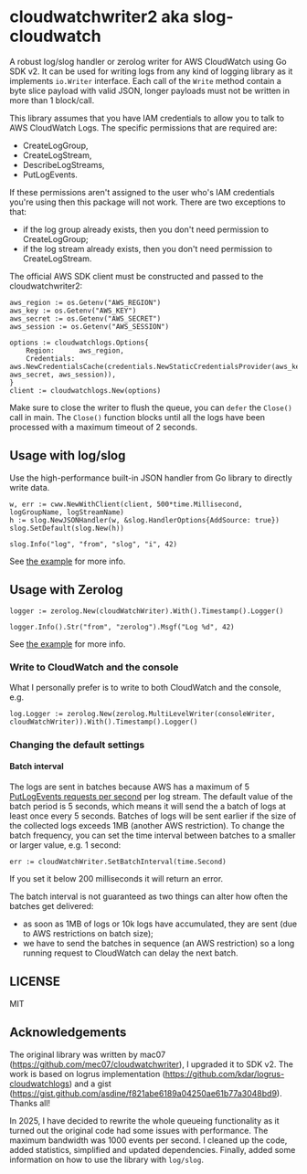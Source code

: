 # cloudwatchwriter2 aka slog-cloudwatch

A robust log/slog handler or zerolog writer for AWS CloudWatch using Go SDK v2. It can be used for writing logs from any kind of logging library as it implements `io.Writer` interface. Each call of the `Write` method contain a byte slice payload with valid JSON, longer payloads must not be written in more than 1 block/call.

This library assumes that you have IAM credentials to allow you to talk to AWS CloudWatch Logs.
The specific permissions that are required are:

- CreateLogGroup,
- CreateLogStream,
- DescribeLogStreams,
- PutLogEvents.

If these permissions aren't assigned to the user who's IAM credentials you're using then this package will not work.
There are two exceptions to that:

- if the log group already exists, then you don't need permission to CreateLogGroup;
- if the log stream already exists, then you don't need permission to CreateLogStream.

The official AWS SDK client must be constructed and passed to the cloudwatchwriter2:

```
aws_region := os.Getenv("AWS_REGION")
aws_key := os.Getenv("AWS_KEY")
aws_secret := os.Getenv("AWS_SECRET")
aws_session := os.Getenv("AWS_SESSION")

options := cloudwatchlogs.Options{
    Region:      aws_region,
    Credentials: aws.NewCredentialsCache(credentials.NewStaticCredentialsProvider(aws_key, aws_secret, aws_session)),
}
client := cloudwatchlogs.New(options)
```

Make sure to close the writer to flush the queue, you can `defer` the `Close()` call in main.
The `Close()` function blocks until all the logs have been processed with a maximum timeout of 2 seconds.

## Usage with log/slog

Use the high-performance built-in JSON handler from Go library to directly write data.

```
w, err := cww.NewWithClient(client, 500*time.Millisecond, logGroupName, logStreamName)
h := slog.NewJSONHandler(w, &slog.HandlerOptions{AddSource: true})
slog.SetDefault(slog.New(h))

slog.Info("log", "from", "slog", "i", 42)
```

See [the example](internal/example/example.go) for more info.

## Usage with Zerolog

```
logger := zerolog.New(cloudWatchWriter).With().Timestamp().Logger()

logger.Info().Str("from", "zerolog").Msgf("Log %d", 42)
```

See [the example](internal/example/example.go) for more info.

### Write to CloudWatch and the console

What I personally prefer is to write to both CloudWatch and the console, e.g.

```
log.Logger := zerolog.New(zerolog.MultiLevelWriter(consoleWriter, cloudWatchWriter)).With().Timestamp().Logger()
```

### Changing the default settings

#### Batch interval

The logs are sent in batches because AWS has a maximum of 5 [PutLogEvents requests per second](https://docs.aws.amazon.com/AmazonCloudWatchLogs/latest/APIReference/API_PutLogEvents.html) per log stream.
The default value of the batch period is 5 seconds, which means it will send the a batch of logs at least once every 5 seconds.
Batches of logs will be sent earlier if the size of the collected logs exceeds 1MB (another AWS restriction).
To change the batch frequency, you can set the time interval between batches to a smaller or larger value, e.g. 1 second:

```
err := cloudWatchWriter.SetBatchInterval(time.Second)
```

If you set it below 200 milliseconds it will return an error.

The batch interval is not guaranteed as two things can alter how often the batches get delivered:
- as soon as 1MB of logs or 10k logs have accumulated, they are sent (due to AWS restrictions on batch size);
- we have to send the batches in sequence (an AWS restriction) so a long running request to CloudWatch can delay the next batch.

## LICENSE

MIT

## Acknowledgements

The original library was written by mac07 (https://github.com/mec07/cloudwatchwriter), I upgraded it to SDK v2. The work is based on logrus implementation (https://github.com/kdar/logrus-cloudwatchlogs) and a gist (https://gist.github.com/asdine/f821abe6189a04250ae61b77a3048bd9). Thanks all!

In 2025, I have decided to rewrite the whole queueing functionality as it turned out the original code had some issues with performance. The maximum bandwidth was 1000 events per second. I cleaned up the code, added statistics, simplified and updated dependencies. Finally, added some information on how to use the library with `log/slog`.
